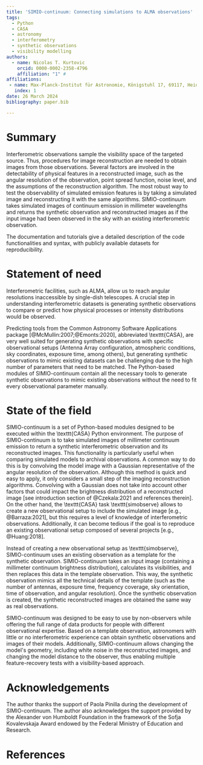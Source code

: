 ```yaml
---
title: 'SIMIO-continuum: Connecting simulations to ALMA observations'
tags:
  - Python
  - CASA
  - astronomy
  - interferometry
  - synthetic observations
  - visibility modelling
authors:
  - name: Nicolas T. Kurtovic
    orcid: 0000-0002-2358-4796
    affiliation: "1" #
affiliations:
 - name: Max-Planck-Institut für Astronomie, Königstuhl 17, 69117, Heidelberg, Germany.
   index: 1
date: 26 March 2024
bibliography: paper.bib

---
```


# Summary

Interferometric observations sample the visibility space of the targeted source. Thus, procedures for image reconstruction are needed to obtain images from those observations. Several factors are involved in the detectability of physical features in a reconstructed image, such as the angular resolution of the observation, point spread function, noise level, and the assumptions of the reconstruction algorithm. The most robust way to test the observability of simulated emission features is by taking a simulated image and reconstructing it with the same algorithms. SIMIO-continuum takes simulated images of continuum emission in millimeter wavelengths and returns the synthetic observation and reconstructed images as if the input image had been observed in the sky with an existing interferometric observation.

The documentation and tutorials give a detailed description of the code functionalities and syntax, with publicly available datasets for reproducibility.

# Statement of need

Interferometric facilities, such as ALMA, allow us to reach angular resolutions inaccessible by single-dish telescopes. A crucial step in understanding interferometric datasets is generating synthetic observations to compare or predict how physical processes or intensity distributions would be observed. 

Predicting tools from the Common Astronomy Software Applications package [@McMullin:2007;@Emonts:2020], abbreviated \texttt{CASA}, are very well suited for generating synthetic observations with specific observational setups (Antenna Array configuration, atmospheric conditions, sky coordinates, exposure time, among others), but generating synthetic observations to mimic existing datasets can be challenging due to the high number of parameters that need to be matched. The Python-based modules of SIMIO-continuum contain all the necessary tools to generate synthetic observations to mimic existing observations without the need to fit every observational parameter manually. 


# State of the field

SIMIO-continuum is a set of Python-based modules designed to be executed within the \texttt{CASA} Python environment. The purpose of SIMIO-continuum is to take simulated images of millimeter continuum emission to return a synthetic interferometric observation and its reconstructed images. This functionality is particularly useful when comparing simulated models to archival observations. A common way to do this is by convolving the model image with a Gaussian representative of the angular resolution of the observation. Although this method is quick and easy to apply, it only considers a small step of the imaging reconstruction algorithms. Convolving with a Gaussian does not take into account other factors that could impact the brightness distribution of a reconstructed image [see introduction section of @Czekala:2021 and references therein]. On the other hand, the \texttt{CASA} task \texttt{simobserve} allows to create a new observational setup to include the simulated image [e.g., @Barraza:2021], but this requires a level of knowledge of interferometric observations. Additionally, it can become tedious if the goal is to reproduce an existing observational setup composed of several projects [e.g., @Huang:2018].

Instead of creating a new observational setup as \texttt{simobserve}, SIMIO-continuum uses an existing observation as a template for the synthetic observation. SIMIO-continuum takes an input image (containing a millimeter continuum brightness distribution), calculates its visibilities, and then replaces this data in the template observation. This way, the synthetic observation mimics all the technical details of the template (such as the number of antennas, exposure time, frequency coverage, sky orientation, time of observation, and angular resolution). Once the synthetic observation is created, the synthetic reconstructed images are obtained the same way as real observations.

SIMIO-continuum was designed to be easy to use by non-observers while offering the full range of data products for people with different observational expertise. Based on a template observation, astronomers with little or no interferometric experience can obtain synthetic observations and images of their models. Additionally, SIMIO-continuum allows changing the model's geometry, including white noise in the reconstructed images, and changing the model distance to the observer, thus enabling multiple feature-recovery tests with a visibility-based approach.

# Acknowledgements

The author thanks the support of Paola Pinilla during the development of SIMIO-continuum. The author also acknowledges the support provided by the Alexander von Humboldt Foundation in the framework of the Sofja Kovalevskaja Award endowed by the Federal Ministry of Education and Research.

# References


